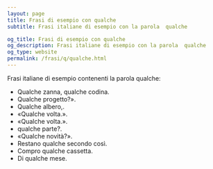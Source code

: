 ```yaml
---
layout: page
title: Frasi di esempio con qualche 
subtitle: Frasi italiane di esempio con la parola  qualche

og_title: Frasi di esempio con qualche 
og_description: Frasi italiane di esempio con la parola  qualche
og_type: website
permalink: /frasi/q/qualche.html
---
```


Frasi italiane di esempio contenenti la parola qualche:


- Qualche zanna, qualche codina.
- Qualche progetto?».
- Qualche albero,.
- «Qualche volta.».
- «Qualche volta.».
- qualche parte?.
- «Qualche novità?».
- Restano qualche secondo così.
- Compro qualche cassetta.
- Di qualche mese.
